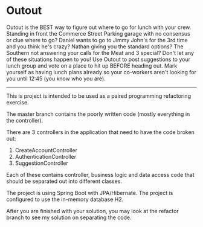 # Outout
Outout is the BEST way to figure out where to go for lunch with your crew.
Standing in front the Commerce Street Parking garage with no consensus or clue where to go?  Daniel
wants to go to Jimmy John's for the 3rd time and you think he's crazy?  Nathan
giving you the standard options?  The Southern not answering your calls for the Meat and 3 special?  Don't let any of these situations happen to you!  Use Outout to post suggestions to your lunch group and vote on a place to hit up BEFORE heading out.  Mark yourself as having lunch plans already so your co-workers aren't looking for you until
12:45 (you know who you are).

***
This is project is intended to be used as a paired programming refactoring exercise.

The master branch contains the poorly written code (mostly everything in the controller).

There are 3 controllers in the application that need to have the code broken out:
1.  CreateAccountController
2.  AuthenticationController
3.  SuggestionController

Each of these contains controller, business logic and data access code that
should be separated out into different classes.

The project is using Spring Boot with JPA/Hibernate.  The project is configured
to use the in-memory database H2.

After you are finished with your solution, you may look at the refactor branch
to see my solution on separating the code.
